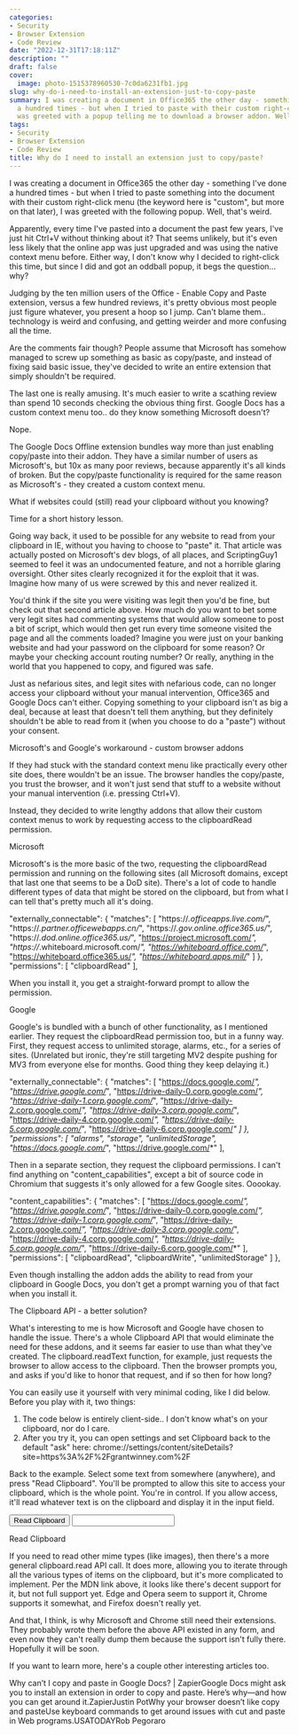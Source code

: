 ```yaml
---
categories:
- Security
- Browser Extension
- Code Review
date: "2022-12-31T17:18:11Z"
description: ""
draft: false
cover:
  image: photo-1515378960530-7c0da6231fb1.jpg
slug: why-do-i-need-to-install-an-extension-just-to-copy-paste
summary: I was creating a document in Office365 the other day - something I've done
  a hundred times - but when I tried to paste with their custom right-click menu I
  was greeted with a popup telling me to download a browser addon. Well, that's weird.
tags:
- Security
- Browser Extension
- Code Review
title: Why do I need to install an extension just to copy/paste?
---
```



I was creating a document in Office365 the other day - something I've done a hundred times - but when I tried to paste something into the document with their custom right-click menu (the keyword here is "custom", but more on that later), I was greeted with the following popup. Well, that's weird.

Apparently, every time I've pasted into a document the past few years, I've just hit Ctrl+V without thinking about it? That seems unlikely, but it's even less likely that the online app was just upgraded and was using the native context menu before. Either way, I don't know why I decided to right-click this time, but since I did and got an oddball popup, it begs the question... why?

Judging by the ten million users of the Office - Enable Copy and Paste extension, versus a few hundred reviews, it's pretty obvious most people just figure whatever, you present a hoop so I jump. Can't blame them.. technology is weird and confusing, and getting weirder and more confusing all the time.

Are the comments fair though? People assume that Microsoft has somehow managed to screw up something as basic as copy/paste, and instead of fixing said basic issue, they've decided to write an entire extension that simply shouldn't be required.

The last one is really amusing. It's much easier to write a scathing review than spend 10 seconds checking the obvious thing first. Google Docs has a custom context menu too.. do they know something Microsoft doesn't?

Nope.

The Google Docs Offline extension bundles way more than just enabling copy/paste into their addon. They have a similar number of users as Microsoft's, but 10x as many poor reviews, because apparently it's all kinds of broken. But the copy/paste functionality is required for the same reason as Microsoft's - they created a custom context menu.


What if websites could (still) read your clipboard without you knowing?

Time for a short history lesson.

Going way back, it used to be possible for any website to read from your clipboard in IE, without you having to choose to "paste" it. That article was actually posted on Microsoft's dev blogs, of all places, and ScriptingGuy1 seemed to feel it was an undocumented feature, and not a horrible glaring oversight. Other sites clearly recognized it for the exploit that it was. Imagine how many of us were screwed by this and never realized it.

You'd think if the site you were visiting was legit then you'd be fine, but check out that second article above. How much do you want to bet some very legit sites had commenting systems that would allow someone to post a bit of script, which would then get run every time someone visited the page and all the comments loaded? Imagine you were just on your banking website and had your password on the clipboard for some reason? Or maybe your checking account routing number? Or really, anything in the world that you happened to copy, and figured was safe.

Just as nefarious sites, and legit sites with nefarious code, can no longer access your clipboard without your manual intervention, Office365 and Google Docs can't either. Copying something to your clipboard isn't as big a deal, because at least that doesn't tell them anything, but they definitely shouldn't be able to read from it (when you choose to do a "paste") without your consent.


Microsoft's and Google's workaround - custom browser addons

If they had stuck with the standard context menu like practically every other site does, there wouldn't be an issue. The browser handles the copy/paste, you trust the browser, and it won't just send that stuff to a website without your manual intervention (i.e. pressing Ctrl+V).

Instead, they decided to write lengthy addons that allow their custom context menus to work by requesting access to the clipboardRead permission.


Microsoft

Microsoft's is the more basic of the two, requesting the clipboardRead permission and running on the following sites (all Microsoft domains, except that last one that seems to be a DoD site). There's a lot of code to handle different types of data that might be stored on the clipboard, but from what I can tell that's pretty much all it's doing.

"externally_connectable": {
    "matches": [
        "https://*.officeapps.live.com/*",
        "https://*.partner.officewebapps.cn/*",
        "https://*.gov.online.office365.us/*",
        "https://*.dod.online.office365.us/*",
        "https://project.microsoft.com/*",
        "https://*.whiteboard.microsoft.com/*",
        "https://whiteboard.office.com/*",
        "https://whiteboard.office365.us/*",
        "https://whiteboard.apps.mil/*"
    ]
},
"permissions": [
    "clipboardRead"
],

When you install it, you get a straight-forward prompt to allow the permission.


Google

Google's is bundled with a bunch of other functionality, as I mentioned earlier. They request the clipboardRead permission too, but in a funny way. First, they request access to unlimited storage, alarms, etc., for a series of sites. (Unrelated but ironic, they're still targeting MV2 despite pushing for MV3 from everyone else for months. Good thing they keep delaying it.)

"externally_connectable": {
    "matches": [
        "https://docs.google.com/*",
        "https://drive.google.com/*",
        "https://drive-daily-0.corp.google.com/*",
        "https://drive-daily-1.corp.google.com/*",
        "https://drive-daily-2.corp.google.com/*",
        "https://drive-daily-3.corp.google.com/*",
        "https://drive-daily-4.corp.google.com/*",
        "https://drive-daily-5.corp.google.com/*",
        "https://drive-daily-6.corp.google.com/*"
    ]
},
"permissions": [
    "alarms",
    "storage",
    "unlimitedStorage",
    "https://docs.google.com/*",
    "https://drive.google.com/*"
],

Then in a separate section, they request the clipboard permissions. I can't find anything on "content_capabilities", except a bit of source code in Chromium that suggests it's only allowed for a few Google sites. Ooookay.

"content_capabilities": {
    "matches": [
        "https://docs.google.com/*",
        "https://drive.google.com/*",
        "https://drive-daily-0.corp.google.com/*",
        "https://drive-daily-1.corp.google.com/*",
        "https://drive-daily-2.corp.google.com/*",
        "https://drive-daily-3.corp.google.com/*",
        "https://drive-daily-4.corp.google.com/*",
        "https://drive-daily-5.corp.google.com/*",
        "https://drive-daily-6.corp.google.com/*"
    ],
    "permissions": [
        "clipboardRead",
        "clipboardWrite",
        "unlimitedStorage"
    ]
},

Even though installing the addon adds the ability to read from your clipboard in Google Docs, you don't get a prompt warning you of that fact when you install it.


The Clipboard API - a better solution?

What's interesting to me is how Microsoft and Google have chosen to handle the issue. There's a whole Clipboard API that would eliminate the need for these addons, and it seems far easier to use than what they've created. The clipboard.readText function, for example, just requests the browser to allow access to the clipboard. Then the browser prompts you, and asks if you'd like to honor that request, and if so then for how long?

You can easily use it yourself with very minimal coding, like I did below. Before you play with it, two things:

 1. The code below is entirely client-side.. I don't know what's on your clipboard, nor do I care.
 2. After you try it, you can open settings and set Clipboard back to the default "ask" here: chrome://settings/content/siteDetails?site=https%3A%2F%2Fgrantwinney.com%2F

Back to the example. Select some text from somewhere (anywhere), and press "Read Clipboard". You'll be prompted to allow this site to access your clipboard, which is the whole point. You're in control. If you allow access, it'll read whatever text is on the clipboard and display it in the input field.

<button id="testButton">Read Clipboard</button>
<input id="testOutput" type="text">

<script>
document.getElementById("testButton").addEventListener('click', () =>
  navigator.clipboard.readText()
    .then((clipText) => document.getElementById("testOutput").value = clipText));
</script>



Read Clipboard




If you need to read other mime types (like images), then there's a more general clipboard.read API call. It does more, allowing you to iterate through all the various types of items on the clipboard, but it's more complicated to implement. Per the MDN link above, it looks like there's decent support for it, but not full support yet. Edge and Opera seem to support it, Chrome supports it somewhat, and Firefox doesn't really yet.

And that, I think, is why Microsoft and Chrome still need their extensions. They probably wrote them before the above API existed in any form, and even now they can't really dump them because the support isn't fully there. Hopefully it will be soon.

If you want to learn more, here's a couple other interesting articles too.

Why can’t I copy and paste in Google Docs? | ZapierGoogle Docs might ask you to install an extension in order to copy and paste. Here’s why—and how you can get around it.ZapierJustin PotWhy your browser doesn’t like copy and pasteUse keyboard commands to get around issues with cut and paste in Web programs.USATODAYRob Pegoraro
